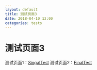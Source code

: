 ```yaml
---
layout: default
title: 测试页面3
date: 2018-04-10 12:00
categories: tests
---
```


# 测试页面3

测试页面1：[SingalTest](posts/singaltest)
测试页面2：[FinalTest](posts/finaltest)
